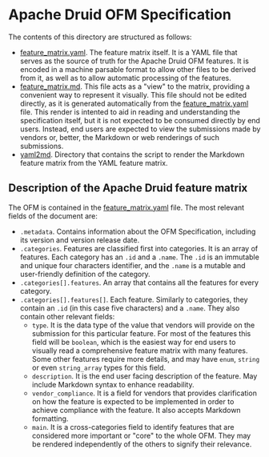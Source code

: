 # Apache Druid OFM Specification


The contents of this directory are structured as follows:

* [feature_matrix.yaml](feature_matrix.yaml). The feature matrix itself. It is a YAML file that serves as the source of truth for the Apache Druid OFM features. It is encoded in a machine parsable format to allow other files to be derived from it, as well as to allow automatic processing of the features.
* [feature_matrix.md](feature_matrix.md). This file acts as a "view" to the matrix, providing a convenient way to represent it visually. This file should not be edited directly, as it is generated automatically from the [feature_matrix.yaml](feature_matrix.yaml) file. This render is intented to aid in reading and understanding the specification itself, but it is not expected to be consumed directly by end users. Instead, end users are expected to view the submissions made by vendors or, better, the Markdown or web renderings of such submissions.
* [yaml2md](yaml2md). Directory that contains the script to render the Markdown feature matrix from the YAML feature matrix.


## Description of the Apache Druid feature matrix

The OFM is contained in the [feature_matrix.yaml](feature_matrix.yaml) file. The most relevant fields of the document are:
* `.metadata`. Contains information about the OFM Specification, including its version and version release date.
* `.categories`. Features are classified first into categories. It is an array of features. Each category has an `.id` and a `.name`. The `.id` is an immutable and unique four characters identifier, and the `.name` is a mutable and user-friendly definition of the category.
* `.categories[].features`. An array that contains all the features for every category.
* `.categories[].features[]`. Each feature. Similarly to categories, they contain an `.id` (in this case five characters) and a `.name`. They also contain other relevant fields:
     * `type`. It is the data type of the value that vendors will provide on the submission for this particular feature. For most of the features this field will be `boolean`, which is the easiest way for end users to visually read a comprehensive feature matrix with many features. Some other features require more details, and may have `enum`, `string` or even `string_array` types for this field.
     * `description`. It is the end user facing description of the feature. May include Markdown syntax to enhance readability.
     * `vendor_compliance`. It is a field for vendors that provides clarification on how the feature is expected to be implemented in order to achieve compliance with the feature. It also accepts Markdown formatting.
     * `main`. It is a cross-categories field to identify features that are considered more important or "core" to the whole OFM. They may be rendered independently of the others to signify their relevance.



